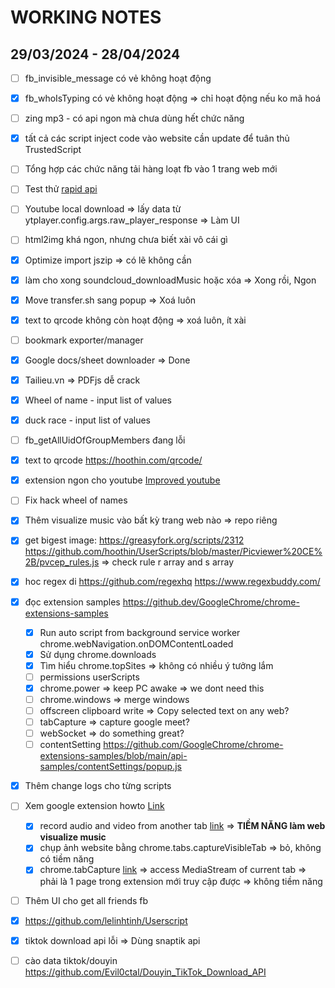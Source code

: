 # WORKING NOTES

## 29/03/2024 - 28/04/2024

- [ ] fb_invisible_message có vẻ không hoạt động

- [x] fb_whoIsTyping có vẻ không hoạt động => chỉ hoạt động nếu ko mã hoá

- [ ] zing mp3 - có api ngon mà chưa dùng hết chức năng

- [x] tất cả các script inject code vào website cần update để tuân thủ TrustedScript

- [ ] Tổng hợp các chức năng tải hàng loạt fb vào 1 trang web mới

- [ ] Test thử [rapid api](https://rapidapi.com/)

- [ ] Youtube local download => lấy data từ ytplayer.config.args.raw_player_response => Làm UI

- [ ] html2img khá ngon, nhưng chưa biết xài vô cái gì

- [x] Optimize import jszip => có lẽ không cần

- [x] làm cho xong soundcloud_downloadMusic hoặc xóa => Xong rồi, Ngon

- [x] Move transfer.sh sang popup => Xoá luôn

- [x] text to qrcode không còn hoạt động => xoá luôn, ít xài

- [ ] bookmark exporter/manager

- [x] Google docs/sheet downloader => Done

- [x] Tailieu.vn => PDFjs dễ crack

- [x] Wheel of name - input list of values

- [x] duck race - input list of values

- [ ] fb_getAllUidOfGroupMembers đang lỗi

- [x] text to qrcode <https://hoothin.com/qrcode/>

- [x] extension ngon cho youtube [Improved youtube](https://chromewebstore.google.com/detail/improve-youtube-%F0%9F%8E%A7-for-yo/bnomihfieiccainjcjblhegjgglakjdd?authuser=1)

- [ ] Fix hack wheel of names

- [x] Thêm visualize music vào bất kỳ trang web nào => repo riêng

- [x] get bigest image: <https://greasyfork.org/scripts/2312> <https://github.com/hoothin/UserScripts/blob/master/Picviewer%20CE%2B/pvcep_rules.js> => check rule r array and s array

- [x] hoc regex di <https://github.com/regexhq> <https://www.regexbuddy.com/>

- [x] đọc extension samples <https://github.dev/GoogleChrome/chrome-extensions-samples>
  - [x] Run auto script from background service worker chrome.webNavigation.onDOMContentLoaded
  - [x] Sử dụng chrome.downloads
  - [x] Tìm hiểu chrome.topSites => không có nhiều ý tưởng lắm
  - [ ] permissions userScripts
  - [x] chrome.power => keep PC awake => we dont need this
  - [ ] chrome.windows => merge windows
  - [ ] offscreen clipboard write => Copy selected text on any web?
  - [ ] tabCapture => capture google meet?
  - [ ] webSocket => do something great?
  - [ ] contentSetting <https://github.com/GoogleChrome/chrome-extensions-samples/blob/main/api-samples/contentSettings/popup.js>

- [x] Thêm change logs cho từng scripts

- [ ] Xem google extension howto [Link](https://developer.chrome.com/docs/extensions/how-to)
  - [x] record audio and video from another tab [link](https://developer.chrome.com/docs/extensions/how-to/web-platform/screen-capture) => **TIỀM NĂNG làm web visualize music**
  - [x] chụp ảnh website bằng chrome.tabs.captureVisibleTab => bỏ, không có tiềm năng
  - [x] chrome.tabCapture [link](https://developer.chrome.com/docs/extensions/reference/api/tabCapture) => access MediaStream of current tab => phải là 1 page trong extension mới truy cập được => không tiềm năng

- [ ] Thêm UI cho get all friends fb

- [x] <https://github.com/lelinhtinh/Userscript>

- [x] tiktok download api lỗi => Dùng snaptik api

- [ ] cào data tiktok/douyin <https://github.com/Evil0ctal/Douyin_TikTok_Download_API>
